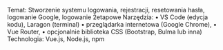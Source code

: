 Temat: Stworzenie systemu logowania, rejestracji, resetowania hasła, logowanie Google, logowanie 2etapowe
Narzędzia: 
•	VS Code (edycja kodu), Laragon (terminal) 
•	przeglądarka internetowa (Google Chrome), 
•	Vue Router, 
•	opcjonalnie biblioteka CSS (Bootstrap, Bulma lub inna)
Technologia: Vue.js, Node.js, npm
